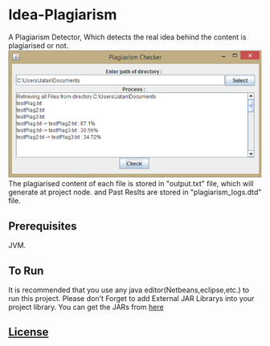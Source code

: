 # Idea-Plagiarism
A Plagiarism Detector, Which detects the real idea behind the content is plagiarised or not.
![alt tag](https://github.com/jatanrathod/Idea-Plagiarism/blob/master/main_screen.PNG)
The plagiarised content of each file is stored in "output.txt" file, which will generate at project node.
and Past Reslts are stored in "plagiarism_logs.dtd" file.
## Prerequisites
JVM.
## To Run
It is recommended that you use any java editor(Netbeans,eclipse,etc.) to run this project.
Please don't Forget to add External JAR Librarys into your project library.
You can get the JARs from [here](https://github.com/jatanrathod/Idea-Plagiarism/tree/master/External%20JARs)
## [License](https://github.com/jatanrathod/Idea-Plagiarism/blob/master/License.md)

